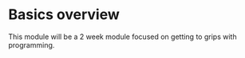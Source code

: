 # Basics overview

This module will be a 2 week module focused on getting to grips with programming.



